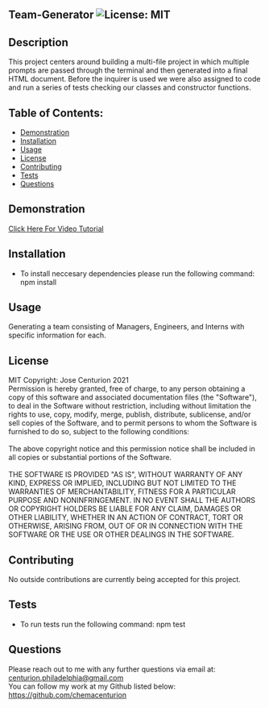 ## Team-Generator ![License: MIT](https://img.shields.io/badge/License-MIT-yellow.svg)

## Description
This project centers around building a multi-file project in which multiple prompts are passed through the terminal and then generated into a final HTML document. Before the inquirer is used we were also assigned to code and run a series of tests checking our classes and constructor functions.

## Table of Contents:
* [Demonstration](#Demonstration)
* [Installation](#Installation)
* [Usage](#Usage)
* [License](#License)
* [Contributing](#Contributing)
* [Tests](#Tests)
* [Questions](#Questions)
## Demonstration
[Click Here For Video Tutorial](https://drive.google.com/file/d/1Hnw9qEfqOqmVPAcH98V_0rioEx0Gkoaz/view)

## Installation
* To install neccesary dependencies please run the following command:
npm install

## Usage
Generating a team consisting of Managers, Engineers, and Interns with specific information for each.

## License
MIT Copyright: Jose Centurion 2021
<br/>
Permission is hereby granted, free of charge, to any person obtaining a copy of this software and associated documentation files (the "Software"), to deal in the Software without restriction, including without limitation the rights to use, copy, modify, merge, publish, distribute, sublicense, and/or sell copies of the Software, and to permit persons to whom the Software is furnished to do so, subject to the following conditions: <br/> <br/> The above copyright notice and this permission notice shall be included in all copies or substantial portions of the Software. <br/> <br/> THE SOFTWARE IS PROVIDED "AS IS", WITHOUT WARRANTY OF ANY KIND, EXPRESS OR IMPLIED, INCLUDING BUT NOT LIMITED TO THE WARRANTIES OF MERCHANTABILITY, FITNESS FOR A PARTICULAR PURPOSE AND NONINFRINGEMENT. IN NO EVENT SHALL THE AUTHORS OR COPYRIGHT HOLDERS BE LIABLE FOR ANY CLAIM, DAMAGES OR OTHER LIABILITY, WHETHER IN AN ACTION OF CONTRACT, TORT OR OTHERWISE, ARISING FROM, OUT OF OR IN CONNECTION WITH THE SOFTWARE OR THE USE OR OTHER DEALINGS IN THE SOFTWARE.

## Contributing
No outside contributions are currently being accepted for this project.

## Tests
* To run tests run the following command:
npm test

## Questions
Please reach out to me with any further questions via email at:
<br/>
centurion.philadelphia@gmail.com
<br/>
You can follow my work at my Github listed below:
<br/>
https://github.com/chemacenturion
